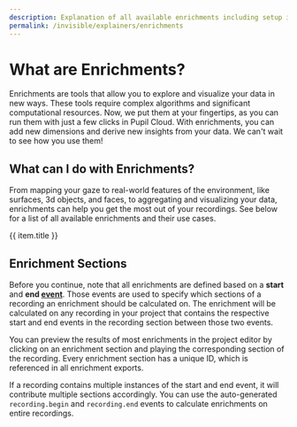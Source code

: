 ```yaml
---
description: Explanation of all available enrichments including setup instructions.
permalink: /invisible/explainers/enrichments
---
```


# What are Enrichments? 
Enrichments are tools that allow you to explore and visualize your data in new ways. These tools require complex algorithms and significant computational resources. Now, we put them at your fingertips, as you can run them with just a few clicks in Pupil Cloud. With enrichments, you can add new dimensions and derive new insights from your data. We can't wait to see how you use them!

## What can I do with Enrichments?
From mapping your gaze to real-world features of the environment, like surfaces, 3d objects, and faces, to aggregating and visualizing your data, enrichments can help you get the most out of your recordings. See below for a list of all available enrichments and their use cases.

<div class="pb-4">
  <v-btn
    v-for="(item,index) in enrichments"
    :key="index"
    outline
    round
    color="primary"
    :to="item.link"
    style="font-weight:normal;border-color"
  >
    {{ item.title }}
  </v-btn>
</div>

## Enrichment Sections
Before you continue, note that all enrichments are defined based on a **start** and **end [event](/invisible/explainers/basic-concepts/#events)**. Those events are used to specify which sections of a recording an enrichment should be calculated on. The enrichment will be calculated on any recording in your project that contains the respective start and end events in the recording section between those two events.

You can preview the results of most enrichments in the project editor by clicking on an enrichment section and playing the corresponding section of the recording. Every enrichment section has a unique ID, which is referenced in all enrichment exports.

If a recording contains multiple instances of the start and end event, it will contribute multiple sections accordingly. You can use the auto-generated `recording.begin` and `recording.end` events to calculate enrichments on entire recordings.

<script>
export default {
  data() {
    return {
      panel: null,
      enrichments: [
        {
          title: "Reference image mapper",
          link: "/invisible/explainers/enrichments/reference-image-mapper",
        },
        {
          title: "Marker mapper",
          link: "/invisible/explainers/enrichments/marker-mapper",
        },
        {
          title: "Face mapper",
          link: "/invisible/explainers/enrichments/face-mapper",
        },
        {
          title: "Gaze overlay",
          link: "/invisible/explainers/enrichments/gaze-overlay",
        },
        {
          title: "Raw Data",
          link: "/invisible/explainers/enrichments/raw-data",
        },
      ]
    };
  },
}
</script>







